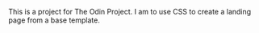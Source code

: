 This is a project for The Odin Project. I am to use CSS to create a landing page from a base template.